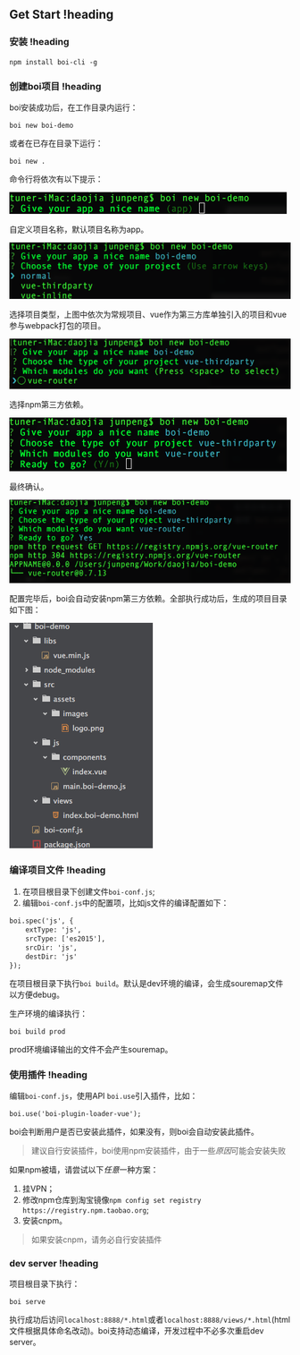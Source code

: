 ## Get Start !heading

### 安装 !heading

```
npm install boi-cli -g
```

### 创建boi项目 !heading

boi安装成功后，在工作目录内运行：

```
boi new boi-demo
```

或者在已存在目录下运行：

```
boi new .
```

命令行将依次有以下提示：

![](assets/new-1.png)

自定义项目名称，默认项目名称为app。

![](assets/new-2.png)

选择项目类型，上图中依次为常规项目、vue作为第三方库单独引入的项目和vue参与webpack打包的项目。

![](assets/new-3.png)

选择npm第三方依赖。

![](assets/new-4.png)

最终确认。

![](assets/new-5.png)

配置完毕后，boi会自动安装npm第三方依赖。全部执行成功后，生成的项目目录如下图：

![](assets/new-6.png)

### 编译项目文件 !heading

1.	在项目根目录下创建文件`boi-conf.js`;
2.	编辑`boi-conf.js`中的配置项，比如js文件的编译配置如下：

```
boi.spec('js', {
    extType: 'js',
    srcType: ['es2015'],
    srcDir: 'js',
    destDir: 'js'
});
```

在项目根目录下执行`boi build`。默认是dev环境的编译，会生成souremap文件以方便debug。

生产环境的编译执行：

```
boi build prod
```

prod环境编译输出的文件不会产生souremap。

### 使用插件 !heading

编辑`boi-conf.js`，使用API `boi.use`引入插件，比如：

```
boi.use('boi-plugin-loader-vue');
```

boi会判断用户是否已安装此插件，如果没有，则boi会自动安装此插件。

> 建议自行安装插件，boi使用npm安装插件，由于一些*原因*可能会安装失败

如果npm被墙，请尝试以下*任意*一种方案：

1.	挂VPN；
2.	修改npm仓库到淘宝镜像`npm config set registry https://registry.npm.taobao.org`;
3.	安装cnpm。

> 如果安装cnpm，请务必自行安装插件

### dev server !heading

项目根目录下执行：

```
boi serve
```

执行成功后访问`localhost:8888/*.html`或者`localhost:8888/views/*.html`(html文件根据具体命名改动)。boi支持动态编译，开发过程中不必多次重启dev server。
